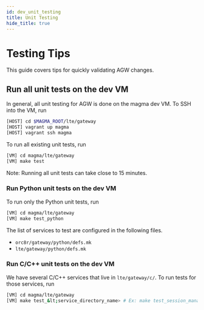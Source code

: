```yaml
---
id: dev_unit_testing
title: Unit Testing
hide_title: true
---
```


# Testing Tips

This guide covers tips for quickly validating AGW changes.

## Run all unit tests on the dev VM

In general, all unit testing for AGW is done on the magma dev VM. 
To SSH into the VM, run
```bash
[HOST] cd $MAGMA_ROOT/lte/gateway
[HOST] vagrant up magma
[HOST] vagrant ssh magma
```

To run all existing unit tests, run
```bash
[VM] cd magma/lte/gateway
[VM] make test
```
Note: Running all unit tests can take close to 15 minutes.


### Run Python unit tests on the dev VM

To run only the Python unit tests, run
```bash
[VM] cd magma/lte/gateway
[VM] make test_python
```
The list of services to test are configured in the following files. 
* `orc8r/gateway/python/defs.mk`
* `lte/gateway/python/defs.mk`

### Run C/C++ unit tests on the dev VM

We have several C/C++ services that live in `lte/gateway/c/`. 
To run tests for those services, run

```bash
[VM] cd magma/lte/gateway
[VM] make test_&lt;service_directory_name> # Ex: make test_session_manager
```
